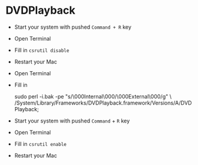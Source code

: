 # DVDPlayback

* Start your system with pushed `Command + R` key
* Open Terminal
* Fill in `csrutil disable`
* Restart your Mac
* Open Terminal
* Fill in  


	sudo perl -i.bak -pe "s/\000Internal\000/\000External\000/g" \ /System/Library/Frameworks/DVDPlayback.framework/Versions/A/DVDPlayback;


* Start your system with pushed `Command` + `R` key
* Open Terminal
* Fill in `csrutil enable`
* Restart your Mac

